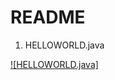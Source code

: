 # README
1. HELLOWORLD.java 

[![HELLOWORLD.java]](https://github.com/yclim95/java-basic-example/blob/master/img/helloworld.PNG)